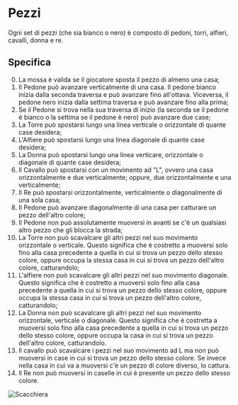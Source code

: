 # Pezzi
Ogni set di pezzi (che sia bianco o nero) è composto di pedoni, torri, alfieri, cavalli, donna e re.

## Specifica
0. La mossa è valida se il giocatore sposta il pezzo di almeno una casa;
1. Il Pedone può avanzare verticalmente di una casa. Il pedone bianco inizia dalla seconda traversa e può avanzare fino all'ottava. Viceversa, il pedone nero inizia dalla settima traversa e può avanzare fino alla prima;
2. Se il Pedone si trova nella sua traversa di inizio (la seconda se il pedone è bianco o la settima se il pedone è nero) può avanzare due case;
3. La Torre può spostarsi lungo una linea verticale o orizzontale di quante case desidera;
4. L'Alfiere può spostarsi lungo una linea diagonale di quante case desidera;
5. La Donna può spostarsi lungo una linea verticare, orizzontale o diagonale di quante case desidera;
6. Il Cavallo può spostarsi con un movimento ad "L", ovvero una casa orizzontalmente e due verticalmente; oppure, due orizzontalmente e una verticalmente;
7. Il Re può spostarsi orizzontalmente, verticalmente o diagonalmente di una sola casa;
8. Il Pedone può avanzare diagonalmente di una casa per catturare un pezzo dell'altro colore;
9. Il Pedone non può assolutamente muoversi in avanti se c'è un qualsiasi altro pezzo che gli blocca la strada;
10. La Torre non può scavalcare gli altri pezzi nel suo movimento orizzontale o verticale. Questo significa che è costretto a muoversi solo fino alla casa precedente a quella in cui si trova un pezzo dello stesso colore, oppure occupa la stessa casa in cui si trova un pezzo dell'altro colore, catturandolo;
11. L'alfiere non può scavalcare gli altri pezzi nel suo movimento diagonale. Questo significa che è costretto a muoversi solo fino alla casa precedente a quella in cui si trova un pezzo dello stesso colore, oppure occupa la stessa casa in cui si trova un pezzo dell'altro colore, catturandolo;
12. La Donna non può scavalcare gli altri pezzi nel suo movimento orizzontale, verticale o diagonale. Questo significa che è costretta a muoversi solo fino alla casa precedente a quella in cui si trova un pezzo dello stesso colore, oppure occupa la casa in cui si trova un pezzo dell'altro colore, catturandolo.
13. Il cavallo può scavalcare i pezzi nel suo movimento ad L ma non può muoversi in case in cui si trova un pezzo dello stesso colore. Se invece nella casa in cui va a muoversi c'è un pezzo di colore diverso, lo cattura.
14. Il Re non può muoversi in caselle in cui è presente un pezzo dello stesso colore.

![Scacchiera](../Immagini/scacchiera.jpg)
